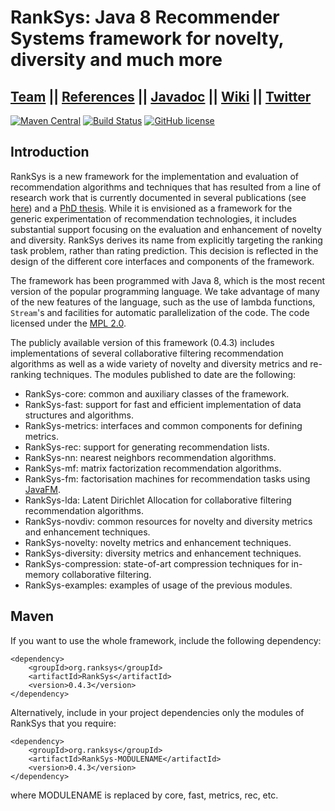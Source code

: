 # RankSys: Java 8 Recommender Systems framework for novelty, diversity and much more

## [Team](https://github.com/RankSys/RankSys/wiki/Team) || [References](https://github.com/RankSys/RankSys/wiki/References) || [Javadoc](http://ranksys.org/javadoc/) || [Wiki](https://github.com/RankSys/RankSys/wiki/) || [Twitter](https://twitter.com/ranksys)

[![Maven Central](https://img.shields.io/maven-central/v/org.apache.maven/apache-maven.svg?maxAge=2592000)](http://search.maven.org/#artifactdetails|org.ranksys|RankSys|0.4.3|jar)
[![Build Status](https://travis-ci.org/RankSys/RankSys.svg?branch=master)](https://travis-ci.org/RankSys/RankSys)
[![GitHub license](https://img.shields.io/github/license/ranksys/RankSys.svg)](https://www.mozilla.org/en-US/MPL/)

## Introduction

RankSys is a new framework for the implementation and evaluation of recommendation algorithms and techniques that has resulted from a line of research work that is currently documented in several publications (see [here](https://github.com/RankSys/RankSys/wiki/References)) and a [PhD thesis](http://saulvargas.es/phd-thesis.pdf).  While it is envisioned as a framework for the generic experimentation of recommendation technologies, it includes substantial support focusing on the evaluation and enhancement of novelty and diversity. RankSys derives its name from explicitly targeting the ranking task problem, rather than rating prediction. This decision is reflected in the design of the different core interfaces and components of the framework.

The framework has been programmed with Java 8, which is the most recent version of the popular programming language. We take advantage of many of the new features of the language, such as the use of lambda functions, `Stream`'s and facilities for automatic parallelization of the code. The code licensed under the [MPL 2.0](https://www.mozilla.org/en-US/MPL/2.0/).

The publicly available version of this framework (0.4.3) includes implementations of several collaborative filtering recommendation algorithms as well as a wide variety of novelty and diversity metrics and re-ranking techniques. The modules published to date are the following:
 * RankSys-core: common and auxiliary classes of the framework.
 * RankSys-fast: support for fast and efficient implementation of data structures and algorithms.
 * RankSys-metrics: interfaces and common components for defining metrics.
 * RankSys-rec: support for generating recommendation lists.
 * RankSys-nn: nearest neighbors recommendation algorithms.
 * RankSys-mf: matrix factorization recommendation algorithms.
 * RankSys-fm: factorisation machines for recommendation tasks using [JavaFM](https://github.com/RankSys/JavaFM).
 * RankSys-lda: Latent Dirichlet Allocation for collaborative filtering recommendation algorithms.
 * RankSys-novdiv: common resources for novelty and diversity metrics and enhancement techniques.
 * RankSys-novelty: novelty metrics and enhancement techniques.
 * RankSys-diversity: diversity metrics and enhancement techniques.
 * RankSys-compression: state-of-art compression techniques for in-memory collaborative filtering.
 * RankSys-examples: examples of usage of the previous modules.

## Maven

If you want to use the whole framework, include the following dependency:
~~~
<dependency>
    <groupId>org.ranksys</groupId>
    <artifactId>RankSys</artifactId>
    <version>0.4.3</version>
</dependency>
~~~
Alternatively, include in your project dependencies only the modules of RankSys that you require:
~~~
<dependency>
    <groupId>org.ranksys</groupId>
    <artifactId>RankSys-MODULENAME</artifactId>
    <version>0.4.3</version>
</dependency>
~~~
where MODULENAME is replaced by core, fast, metrics, rec, etc.
